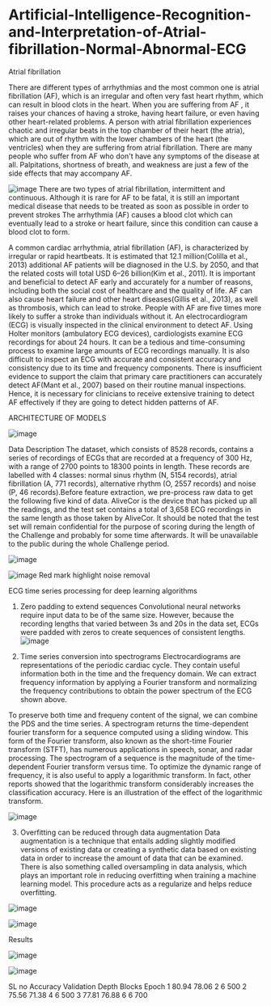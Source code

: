 # Artificial-Intelligence-Recognition-and-Interpretation-of-Atrial-fibrillation-Normal-Abnormal-ECG

Atrial fibrillation 

There are different types of arrhythmias and the most common one is atrial fibrillation (AF), 
which is an irregular and often very fast heart rhythm, which can result in blood clots in the heart. When you are suffering from AF  ,
it raises your chances of having a stroke, having heart failure, or even having other heart-related problems.
A person with atrial fibrillation experiences chaotic and irregular beats in the top chamber of their heart (the atria), 
which are out of rhythm with the lower chambers of the heart (the ventricles) when they are suffering from atrial fibrillation.
There are many people who suffer from AF who don't have any symptoms of the disease at all. Palpitations, shortness of breath,
and weakness are just a few of the side effects that may accompany AF.

![image](https://user-images.githubusercontent.com/109984804/196691194-2a9e16a3-f52f-4f1f-892b-c8b13883d16f.png)
There are two types of atrial fibrillation, intermittent and continuous. Although it is rare for AF to be fatal, 
it is still an important medical disease that needs to be treated as soon as possible in order to prevent strokes 
The arrhythmia (AF) causes a blood clot which can eventually lead to a stroke or heart failure, since this condition can cause a blood clot to form.


A common cardiac arrhythmia, atrial fibrillation (AF), is characterized by irregular or rapid heartbeats. 
It is estimated that 12.1 million(Colilla et al., 2013) additional AF patients will be diagnosed in the U.S. by 2050, and that the related costs will total USD 6–26 billion(Kim et al., 2011).
It is important and beneficial to detect AF early and accurately for a number of reasons, including both the social cost of healthcare and the quality of life.
AF can also cause heart failure and other heart diseases(Gillis et al., 2013), as well as thrombosis, which can lead to stroke. 
People with AF are five times more likely to suffer a stroke than individuals without it.
An electrocardiogram (ECG) is visually inspected in the clinical environment to detect AF.
Using Holter monitors (ambulatory ECG devices), cardiologists examine ECG recordings for about 24 hours. 
It can be a tedious and time-consuming process to examine large amounts of ECG recordings manually. 
It is also difficult to inspect an ECG with accurate and consistent accuracy and consistency due to its time and frequency components. 
There is insufficient evidence to support the claim that primary care practitioners can accurately detect AF(Mant et al., 2007) based on their routine manual inspections. 
Hence, it is necessary for clinicians to receive extensive training to detect AF effectively if they are going to detect hidden patterns of AF.



ARCHITECTURE OF MODELS

![image](https://user-images.githubusercontent.com/109984804/196692456-23400a60-f5f7-4a45-8c84-0bd4a1f5e4ef.png)

Data Description 
The dataset, which consists of 8528 records, 
contains a series of recordings of ECGs that are recorded at a frequency of 300 Hz, with a range of 2700 points to 18300 points in length.
These records are labelled with 4 classes: normal sinus rhythm (N, 5154 records), atrial fibrillation (A, 771 records),
alternative rhythm (O, 2557 records) and noise (P, 46 records).Before feature extraction, we
pre-process raw data to get the following five kind of data. AliveCor is the device that has picked up all the readings, and
the test set contains a total of 3,658 ECG recordings in the same length as those taken by AliveCor.
It should be noted that the test set will remain confidential for the purpose of scoring during the length of the Challenge and probably for some time afterwards.
It will be unavailable to the public during the whole Challenge period.

![image](https://user-images.githubusercontent.com/109984804/196693059-314525c8-3466-406e-99ea-1b9c3e0fcf97.png)

![image](https://user-images.githubusercontent.com/109984804/196693116-fb63f75c-af4e-4f4c-8fe7-062f7f9bdfb2.png)
Red mark highlight noise removal

ECG time series processing for deep learning algorithms
1. Zero padding to extend sequences
Convolutional neural networks require input data to be of the same size.
However, because the recording lengths that varied between 3s and 20s in the data set, ECGs were padded with zeros to create sequences of consistent lengths.
![image](https://user-images.githubusercontent.com/109984804/196693778-470ee7d1-edd2-4a17-a0db-69cdd6f7f1fb.png)

2. Time series conversion into spectrograms
Electrocardiograms are representations of the periodic cardiac cycle. They contain useful information both in the time and the frequency domain. 
We can extract frequency information by applying a Fourier transform and normalizing the frequency contributions to obtain the power spectrum of the ECG shown above.

To preserve both time and frequeny content of the signal, we can combine the PDS and the time series.
A spectrogram returns the time-dependent fourier transform for a sequence computed using a sliding window. 
This form of the Fourier transform, also known as the short-time Fourier transform (STFT), has numerous applications in speech, sonar, and radar processing.
The spectrogram of a sequence is the magnitude of the time-dependent Fourier transform versus time.
To optimize the dynamic range of frequency, it is also useful to apply a logarithmic transform.
In fact, other reports showed that the logarithmic transform considerably increases the classification accuracy.
Here is an illustration of the effect of the logarithmic transform.

![image](https://user-images.githubusercontent.com/109984804/196694252-953c26e1-4870-4c7f-926b-4a6bcefce9c4.png)


3. Overfitting can be reduced through data augmentation
Data augmentation is a technique that entails adding slightly modified versions of existing data or creating a synthetic data based on existing data in order to increase 
the amount of data that can be examined. 
There is also something called oversampling in data analysis, which plays an important role in reducing overfitting when training a machine learning model. 
This procedure acts as a regularize and helps reduce overfitting.

![image](https://user-images.githubusercontent.com/109984804/196696752-d4c82a93-df87-4fce-b56c-4b466a5cafa8.png)

![image](https://user-images.githubusercontent.com/109984804/196696819-55681017-e0d1-4763-850c-1adb81ad7867.png)

Results

![image](https://user-images.githubusercontent.com/109984804/196696946-41ad3c83-f902-4c49-a552-4d656de9ce71.png)

![image](https://user-images.githubusercontent.com/109984804/196696988-c2bde1e9-9ede-43ab-bc21-990edbcbba7a.png)


SL no	Accuracy	Validation  	Depth 	Blocks 	Epoch
1	    80.94    	78.06	          2	    6	      500
2   	75.56	    71.38	          4	    6	      500
3    	77.81   	76.88         	6	    6	      700








